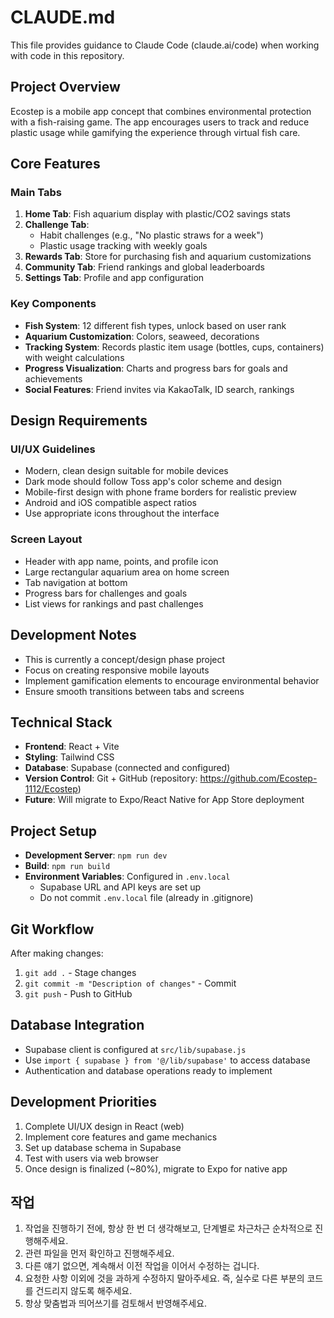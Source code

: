 # CLAUDE.md

This file provides guidance to Claude Code (claude.ai/code) when working with code in this repository.

## Project Overview
Ecostep is a mobile app concept that combines environmental protection with a fish-raising game. The app encourages users to track and reduce plastic usage while gamifying the experience through virtual fish care.

## Core Features

### Main Tabs
1. **Home Tab**: Fish aquarium display with plastic/CO2 savings stats
2. **Challenge Tab**: 
   - Habit challenges (e.g., "No plastic straws for a week")
   - Plastic usage tracking with weekly goals
3. **Rewards Tab**: Store for purchasing fish and aquarium customizations
4. **Community Tab**: Friend rankings and global leaderboards
5. **Settings Tab**: Profile and app configuration

### Key Components
- **Fish System**: 12 different fish types, unlock based on user rank
- **Aquarium Customization**: Colors, seaweed, decorations
- **Tracking System**: Records plastic item usage (bottles, cups, containers) with weight calculations
- **Progress Visualization**: Charts and progress bars for goals and achievements
- **Social Features**: Friend invites via KakaoTalk, ID search, rankings

## Design Requirements

### UI/UX Guidelines
- Modern, clean design suitable for mobile devices
- Dark mode should follow Toss app's color scheme and design
- Mobile-first design with phone frame borders for realistic preview
- Android and iOS compatible aspect ratios
- Use appropriate icons throughout the interface

### Screen Layout
- Header with app name, points, and profile icon
- Large rectangular aquarium area on home screen
- Tab navigation at bottom
- Progress bars for challenges and goals
- List views for rankings and past challenges

## Development Notes
- This is currently a concept/design phase project
- Focus on creating responsive mobile layouts
- Implement gamification elements to encourage environmental behavior
- Ensure smooth transitions between tabs and screens

## Technical Stack
- **Frontend**: React + Vite
- **Styling**: Tailwind CSS
- **Database**: Supabase (connected and configured)
- **Version Control**: Git + GitHub (repository: https://github.com/Ecostep-1112/Ecostep)
- **Future**: Will migrate to Expo/React Native for App Store deployment

## Project Setup
- **Development Server**: `npm run dev`
- **Build**: `npm run build`
- **Environment Variables**: Configured in `.env.local`
  - Supabase URL and API keys are set up
  - Do not commit `.env.local` file (already in .gitignore)

## Git Workflow
After making changes:
1. `git add .` - Stage changes
2. `git commit -m "Description of changes"` - Commit
3. `git push` - Push to GitHub

## Database Integration
- Supabase client is configured at `src/lib/supabase.js`
- Use `import { supabase } from '@/lib/supabase'` to access database
- Authentication and database operations ready to implement

## Development Priorities
1. Complete UI/UX design in React (web)
2. Implement core features and game mechanics
3. Set up database schema in Supabase
4. Test with users via web browser
5. Once design is finalized (~80%), migrate to Expo for native app

## 작업 
1. 작업을 진행하기 전에, 항상 한 번 더 생각해보고, 단계별로 차근차근 순차적으로 진행해주세요. 
2. 관련 파일을 먼저 확인하고 진행해주세요. 
3. 다른 얘기 없으면, 계속해서 이전 작업을 이어서 수정하는 겁니다. 
4. 요청한 사항 이외에 것을 과하게 수정하지 말아주세요. 즉, 실수로 다른 부분의 코드를 건드리지 않도록 해주세요. 
5. 항상 맞춤법과 띄어쓰기를 검토해서 반영해주세요. 